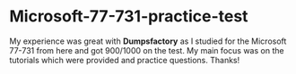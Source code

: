 # Microsoft-77-731-practice-test
My experience was great with **Dumpsfactory** as I studied for the Microsoft 77-731 from here and got 900/1000 on the test. My main focus was on the tutorials which were provided and practice questions. Thanks!
